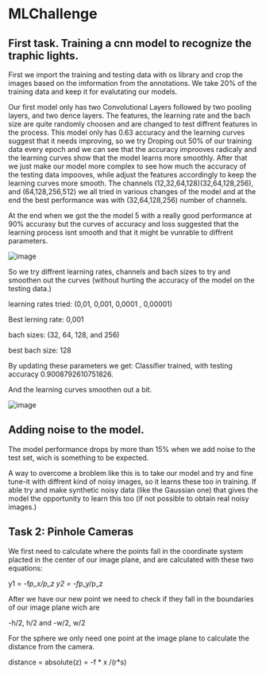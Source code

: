 # MLChallenge

## First task. Training a cnn model to recognize the traphic lights.

First we import the training and testing data with os library and crop the images based on the imformation from the annotations. We take 20% of the training data and keep it for evalutating our models.

Our first model only has two Convolutional Layers followed by two pooling layers, and two dence layers. The features, the learning rate and the bach size are quite randomly choosen and are changed to test diffrent features in the process.
This model only has 0.63 accuracy and the learning curves suggest that it needs improving, so we try Droping out 50% of our training data every epoch and we can see that the accuracy improoves radicaly and the learning curves show that the model learns more smoothly. 
After that we just make our model more complex to see how much the accuracy of the testing data impooves, while adjust the features accordingly to keep the learning curves more smooth. 
The channels (12,32,64,128)(32,64,128,256), and (64,128,256,512) we all tried in various changes of the model and at the end the best performance was with (32,64,128,256) number of channels.

At the end when we got the the model 5 with a really good performance at 90% accurasy but the curves of accuracy and loss suggested that the learning process isnt smooth and that it might be vunrable to diffrent parameters.

![image](https://github.com/stellagerantoni/MLChallenge/assets/105601416/114becb4-3947-4755-ae3c-e58785ef48e3)

So we try diffrent learning rates, channels and bach sizes to try and smoothen out the curves (without hurting the accuracy of the model on the testing data.)

learning rates tried: (0,01, 0,001, 0,0001 , 0,00001)

Best lerning rate: 0,001

bach sizes: (32, 64, 128, and 256) 

best bach size: 128

By updating these parameters we get: Classifier trained, with testing accuracy 0.9008792610751826.

And the learning curves smoothen out a bit.

![image](https://github.com/stellagerantoni/MLChallenge/assets/105601416/d78ba136-ca0d-4825-a7a2-4c590144fdff)

## Adding noise to the model.

The model performance drops by more than 15% when we add noise to the test set, wich is something to be expected. 

A way to overcome a broblem like this is to take our model and try and fine tune-it with diffrent kind of noisy images, so it learns these too in training. If able try and make synthetic noisy data (like the Gaussian one) that gives the model the opportunity to learn this too (if not possible to obtain real noisy images.)


## Task 2: Pinhole Cameras

We first need to calculate where the points fall in the coordinate system placted in the center of our image plane, and are calculated with these two equations:

  y1 = -f*p_x/p_z
  y2 = -f*p_y/p_z

After we have our new point we need to check if they fall in the boundaries of our image plane wich are 

-h/2, h/2 and -w/2, w/2

For the sphere we only need one point at the image plane to calculate the distance from the camera.

distance = absolute(z) = -f * x /(r*s)



